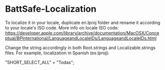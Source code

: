 # BattSafe-Localization
 
To localize it in your locale, duplicate en.lproj folder and rename it according to your locale's ISO code.
More info on locale ISO code: https://developer.apple.com/library/archive/documentation/MacOSX/Conceptual/BPInternational/LanguageandLocaleIDs/LanguageandLocaleIDs.html

Change the string accordingly in both Root.strings and Localizable.strings files. For example, localization in Spanish (es.lproj):

"SHORT_SELECT_ALL" = "Todas";